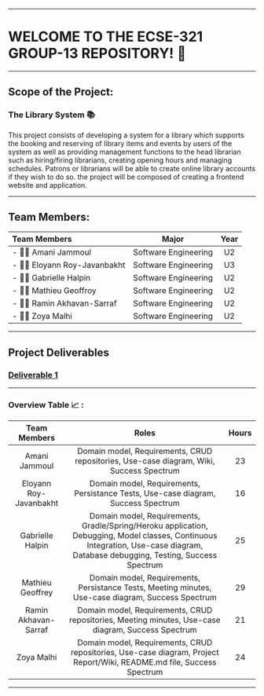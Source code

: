 *****************************************************
# WELCOME TO THE ECSE-321 GROUP-13 REPOSITORY! :wave:
*****************************************************
## Scope of the Project:
### The Library System :books:

This project consists of developing a system for a library which supports the booking and reserving of library items and events by users of the system as well as providing management functions to the head librarian such as hiring/firing librarians, creating opening hours and managing schedules. Patrons or librarians will be able to create online library accounts if they wish to do so. the project will be composed of creating a frontend website and application.

--------------------------------------------------------------------------
## Team Members:
| Team Members | Major | Year|
| :--------- | :-----: | :----: | 
| - :woman_technologist: Amani Jammoul | Software Engineering | U2 |
| - :woman_technologist: Eloyann Roy-Javanbakht | Software Engineering | U3 |
| - :woman_technologist: Gabrielle Halpin | Software Engineering | U2 |
| - :man_technologist: Mathieu Geoffroy | Software Engineering | U2 |
| - :man_technologist: Ramin Akhavan-Sarraf | Software Engineering | U2 |
| - :woman_technologist: Zoya Malhi | Software Engineering | U2 |

--------------------------------------------------------------------------
## Project Deliverables
### [Deliverable 1](https://github.com/McGill-ECSE321-Fall2021/project-group-13/wiki/Deliverable-1)
--------------------------------------------------------------------------
### Overview Table :chart_with_upwards_trend: : 
| Team Members           | Roles                                                                                                                                |   Hours   |
| :---------------------:|:------------------------------------------------------------------------------------------------------------------------------------:| :--------:|
| Amani Jammoul          | Domain model, Requirements, CRUD repositories, Use-case diagram, Wiki, Success Spectrum                                              |23         |
| Eloyann Roy-Javanbakht | Domain model, Requirements, Persistance Tests, Use-case diagram, Success Spectrum                                                    |16         |
| Gabrielle Halpin       | Domain model, Requirements, Gradle/Spring/Heroku application, Debugging, Model classes, Continuous Integration, Use-case diagram, Database debugging, Testing, Success Spectrum |25         |
| Mathieu Geoffrey       | Domain model, Requirements, Persistance Tests, Meeting minutes, Use-case diagram, Success Spectrum                                   |29         |
| Ramin Akhavan-Sarraf   | Domain model, Requirements, CRUD repositories, Meeting minutes, Use-case diagram, Success Spectrum                                   |21         |
| Zoya Malhi             | Domain model, Requirements, CRUD repositories, Use-case diagram, Project Report/Wiki, README.md file, Success Spectrum               |24         |
_____________________________________________________________________________________________________________________________________________________________________________

